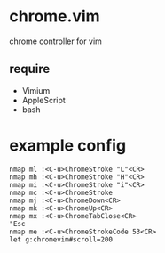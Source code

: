 # chrome.vim
chrome controller for vim

## require

* Vimium
* AppleScript
* bash

# example config

```
nmap ml :<C-u>ChromeStroke "L"<CR>
nmap mh :<C-u>ChromeStroke "H"<CR>
nmap mi :<C-u>ChromeStroke "i"<CR>
nmap mc :<C-u>ChromeStroke
nmap mj :<C-u>ChromeDown<CR>
nmap mk :<C-u>ChromeUp<CR>
nmap mx :<C-u>ChromeTabClose<CR>
"Esc
nmap me :<C-u>ChromeStrokeCode 53<CR>
let g:chromevim#scroll=200
```
